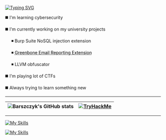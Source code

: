 [![Typing SVG](https://readme-typing-svg.herokuapp.com?font=Agave&size=24&pause=750&color=7fff00&random=false&width=435&lines=Welcome+to+my+profile;Check+out+my+repositories;Projects%2C+notes%2C+walkthroughs)](https://git.io/typing-svg)

◼️ I'm learning cybersecurity

◼️ I'm currently working on my university projects

&nbsp;&nbsp;&nbsp;&nbsp; ◾ Burp Suite NoSQL injection extension

&nbsp;&nbsp;&nbsp;&nbsp; ◾ <a href="https://github.com/Barszczyk0/Greenbone_Email_Reporting_Extension" style="color: black; text-decoration: underline;text-decoration-style: dotted;">Greenbone Email Reporting Extension</a>  

&nbsp;&nbsp;&nbsp;&nbsp; ◾ LLVM obfuscator    

◼️ I'm playing lot of CTFs

◼️ Always trying to learn something new

------

| ![Barszczyk's GitHub stats](https://github-readme-stats.vercel.app/api?username=barszczyk0&theme=chartreuse-dark&hide=prs,issues&show_icons=true&bg_color=010409&icon_color=7fff00) | [<img src="https://tryhackme-badges.s3.amazonaws.com/Barszczyk.png" alt="TryHackMe">](https://tryhackme.com/p/Barszczyk) |
| :----------------: | :------: | 

------


[![My Skills](https://skillicons.dev/icons?i=python,bash,java,cpp)](https://skillicons.dev)

[![My Skills](https://skillicons.dev/icons?i=git,arch,vscode,vim,neovim)](https://skillicons.dev)

